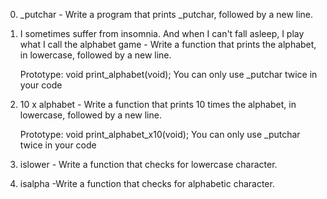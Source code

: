  0. _putchar - Write a program that prints _putchar, followed by a new line.
 1. I sometimes suffer from insomnia. And when I can't fall asleep, I play what I call the alphabet game - Write a function that prints the alphabet, in lowercase, followed by a new line.

    Prototype: void print_alphabet(void);
    You can only use _putchar twice in your code
2. 10 x alphabet  - Write a function that prints 10 times the alphabet, in lowercase, followed by a new line.

    Prototype: void print_alphabet_x10(void);
    You can only use _putchar twice in your code
3. islower - Write a function that checks for lowercase character. 
4. isalpha -Write a function that checks for alphabetic character. 
